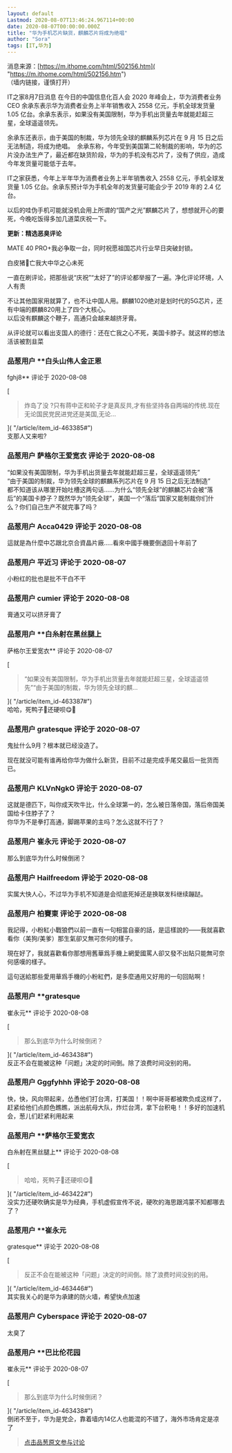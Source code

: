 ```yaml
---
layout: default
Lastmod: 2020-08-07T13:46:24.967114+00:00
date: 2020-08-07T00:00:00.000Z
title: "华为手机芯片缺货，麒麟芯片将成为绝唱"
author: "Sora"
tags: [IT,华为]
---
```


消息来源：[https://m.ithome.com/html/502156.htm]( "https://m.ithome.com/html/502156.htm")  
（墙内链接，谨慎打开）  
  
IT之家8月7日消息 在今日的中国信息化百人会 2020 年峰会上，华为消费者业务 CEO 余承东表示华为消费者业务上半年销售收入 2558 亿元，手机全球发货量 1.05 亿台。余承东表示，如果没有美国限制，华为手机出货量去年就能赶超三星，全球遥遥领先。  
  
余承东还表示，由于美国的制裁，华为领先全球的麒麟系列芯片在 9 月 15 日之后无法制造，将成为绝唱。  余承东称，今年受到美国第二轮制裁的影响，华为的芯片没办法生产了，最近都在缺货阶段，华为的手机没有芯片了，没有了供应，造成今年发货量可能低于去年。  
  
IT之家获悉，今年上半年华为消费者业务上半年销售收入 2558 亿元，手机全球发货量 1.05 亿台。余承东预计华为手机全年的发货量可能会少于 2019 年的 2.4 亿台。  
  
以后的哇伪手机可能就没机会用上所谓的“国产之光”麒麟芯片了，想想就开心的要死，今晚吃饭得多加几道菜庆祝一下。  
  
**更新：精选恶臭评论**  
  
MATE 40 PRO+我必争取一台，同时祝愿祖国芯片行业早日突破封锁。  
  
白皮猪🐷亡我大中华之心未死  
  
一直在刷评论，把那些说“庆祝”“太好了”的评论都举报了一遍。净化评论环境，人人有责  
  
不让其他国家用就算了，也不让中国人用。麒麟1020绝对是划时代的5G芯片，还有中端的麒麟820用上了四个大核心。   
以后没有麒麟这个鞭子，高通只会越来越挤牙膏。  
  
从评论就可以看出支国人的德行：还在亡我之心不死，美国卡脖子。就这样的想法活该被割韭菜

            
### 品葱用户 **白头山伟人金正恩 
fghj8** 评论于 2020-08-08
        
[

> 炸岛了没 ?只有蒋中正和轮子才是真反共,才有些坚持各自两端的传统.现在无论国民党民进党还是美国,无论...

]( "/article/item_id-463385#")  
支那人又来啦?
        


            
### 品葱用户 **萨格尔王爱宽衣** 评论于 2020-08-08
        
“如果没有美国限制，华为手机出货量去年就能赶超三星，全球遥遥领先”  
“由于美国的制裁，华为领先全球的麒麟系列芯片在 9 月 15 日之后无法制造”  
都不知道该从哪里开始吐槽这两句话......为什么“领先全球”的麒麟芯片会被“落后”的美国卡脖子？既然华为“领先全球”，美国一个“落后”国家又能制裁你们什么？你们自己生产不就完事了吗？
        


            
### 品葱用户 **Acca0429** 评论于 2020-08-08
        
這就是為什麼中芯跟北京合資晶片廠.....看來中國手機要倒退回十年前了
        


            
### 品葱用户 **平近习** 评论于 2020-08-07
        
小粉红的批也是批不干白不干
        


            
### 品葱用户 **cumier** 评论于 2020-08-08
        
膏通又可以挤牙膏了
        


            
### 品葱用户 **白糸射在黑丝腿上 
萨格尔王爱宽衣** 评论于 2020-08-07
        
[

> “如果没有美国限制，华为手机出货量去年就能赶超三星，全球遥遥领先”“由于美国的制裁，华为领先全球的麒...

]( "/article/item_id-463387#")  
哈哈，死鸭子👄还硬呗😋🤗
        


            
### 品葱用户 **gratesque** 评论于 2020-08-07
        
鬼扯什么9月？根本就已经没造了。  
  
现在就没可能有谁再给你华为做什么新货，目前不过是完成手尾交最后一批货而已。
        


            
### 品葱用户 **KLVnNgkO** 评论于 2020-08-07
        
这就是德匹下，叫你成天吹牛比，什么全球第一的，怎么被日落帝国，落后帝国美国给卡住脖子了？  
你华为不是拳打高通，脚踢苹果的主吗？怎么这就不行了？
        


            
### 品葱用户 **崔永元** 评论于 2020-08-07
        
那么到底华为什么时候倒闭？
        


            
### 品葱用户 **Hailfreedom** 评论于 2020-08-08
        
实属大快人心，不过华为手机不知道是会彻底死掉还是换联发科继续蹦跶。
        


            
### 品葱用户 **柏賽東** 评论于 2020-08-08
        
我記得，小粉紅小戰狼們以前一直有一句相當自豪的話，是這樣說的——我就喜歡看你（美狗/美爹）那生氣卻又無可奈何的樣子。  
  
現在好了，我就喜歡看你那想用舊華爲手機上網愛國罵人卻又發不出貼只能無可奈何感嘆的樣子。  
  
這句送給那些愛用華爲手機的小粉紅們，是多麼通用又好用的一句回貼啊！
        


            
### 品葱用户 **gratesque 
崔永元** 评论于 2020-08-08
        
[

> 那么到底华为什么时候倒闭？

]( "/article/item_id-463438#")  
反正不会在能被这种「问题」决定的时间倒。除了浪费时间没别的用。
        


            
### 品葱用户 **Gggfyhhh** 评论于 2020-08-08
        
快，快，风向带起来，怂恿他们打台湾，打美国！！啊中哥哥都被欺负成这样了，赶紧给他们点颜色瞧瞧，派出航母大队，炸烂台湾，拿下台积电！！多好的加速机会，葱儿们赶紧利用起来
        


            
### 品葱用户 **萨格尔王爱宽衣 
白糸射在黑丝腿上** 评论于 2020-08-08
        
[

> 哈哈，死鸭子👄还硬呗😋🤗

]( "/article/item_id-463422#")  
没实力还硬吹确实是华为经典，手机虚假宣传不说，硬吹的海思跟鸿蒙不知都哪去了？
        


            
### 品葱用户 **崔永元 
gratesque** 评论于 2020-08-08
        
[

> 反正不会在能被这种「问题」决定的时间倒。除了浪费时间没别的用。

]( "/article/item_id-463446#")  
其实我关心的是华为承建的防火墙，希望快点加速
        


            
### 品葱用户 **Cyberspace** 评论于 2020-08-07
        
太臭了
        


            
### 品葱用户 **巴比伦花园 
崔永元** 评论于 2020-08-07
        
[

> 那么到底华为什么时候倒闭？

]( "/article/item_id-463438#")  
倒闭不至于，华为是党企，靠着墙内14亿人也能混的不错了，海外市场肯定是凉了
        






> [点击品葱原文参与讨论](https://pincong.rocks/article/22633)

